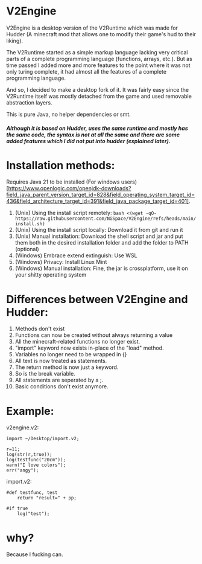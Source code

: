 # V2Engine

V2Engine is a desktop version of the V2Runtime which was made for Hudder (A minecraft mod that allows one to modify their game's hud to their liking).

The V2Runtime started as a simple markup language lacking very critical parts of a complete programming language (functions, arrays, etc.).
But as time passed I added more and more features to the point where it was not only turing complete, it had almost all the features of a complete programming language.

And so, I decided to make a desktop fork of it. It was fairly easy since the V2Runtime itself was mostly detached from the game and used removable abstraction layers.


This is pure Java, no helper dependencies or smt.

##### Although it is based on Hudder, uses the same runtime and mostly has the same code, the syntax is not at all the same and there are some added features which I did not put into hudder (explained later).



# Installation methods:

Requires Java 21 to be installed (For windows users)[https://www.openlogic.com/openjdk-downloads?field_java_parent_version_target_id=828&field_operating_system_target_id=436&field_architecture_target_id=391&field_java_package_target_id=401].

1. (Unix) Using the install script remotely: `bash <(wget -qO- https://raw.githubusercontent.com/NGSpace/V2Engine/refs/heads/main/install.sh)`
2. (Unix) Using the install script locally: Download it from git and run it
3. (Unix) Manual installation: Download the shell script and jar and put them both in the desired installation folder and add the folder to PATH (optional)
4. (Windows) Embrace extend extinguish: Use WSL
5. (Windows) Privacy: Install Linux Mint
6. (Windows) Manual installation: Fine, the jar is crossplatform, use it on your shitty operating system


# Differences between V2Engine and Hudder:

1. Methods don't exist
2. Functions can now be created without always returning a value
3. All the minecraft-related functions no longer exist.
4. "import" keyword now exists in-place of the "load" method.
5. Variables no longer need to be wrapped in {}
6. All text is now treated as statements.
7. The return method is now just a keyword.
8. So is the break variable.
9. All statements are seperated by a ;.
10. Basic conditions don't exist anymore.

# Example:

v2engine.v2:
```
import ~/Desktop/import.v2;

r=11;
log(str(r,true));
log(testfunc("20cm"));
warn("I love colors");
err("angy");
```

import.v2:
```
#def testfunc, test
	return "result=" + pp;
	
#if true
	log("test");
```

# why?

Because I fucking can.